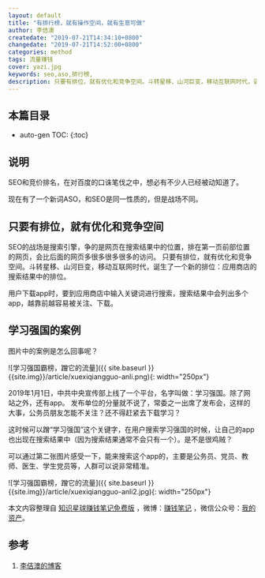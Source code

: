 ```yaml
---
layout: default
title: "有排行榜，就有操作空间，就有生意可做"
author: 李佶澳
createdate: "2019-07-21T14:34:10+0800"
changedate: "2019-07-21T14:52:00+0800"
categories: method
tags: 流量赚钱
cover: yazi.jpg
keywords: seo,aso,排行榜,
description: 只要有排位，就有优化和竞争空间。斗转星移、山河巨变，移动互联网时代，诞生了一个新的排位：应用商店的搜索结果中的排位。
---
```


## 本篇目录

* auto-gen TOC:
{:toc}

## 说明

SEO和竞价排名，在对百度的口诛笔伐之中，想必有不少人已经被动知道了。

现在有了一个新词ASO，和SEO是同一性质的，但是战场不同。

## 只要有排位，就有优化和竞争空间

SEO的战场是搜索引擎，争的是网页在搜索结果中的位置，排在第一页前部位置的网页，会比后面的网页多很多很多很多的访问。
只要有排位，就有优化和竞争空间。斗转星移、山河巨变，移动互联网时代，诞生了一个新的排位：应用商店的搜索结果中的排位。

用户下载app时，要到应用商店中输入关键词进行搜索，搜索结果中会列出多个app，越靠前越容易被关注、下载。

## 学习强国的案例

图片中的案例是怎么回事呢？

![学习强国霸榜，蹭它的流量]({{ site.baseurl }}{{site.img}}/article/xuexiqiangguo-anli.png){: width="250px"}

2019年1月1日，中共中央宣传部上线了一个平台，名字叫做：学习强国。除了网站之外，还有app。
发布单位的分量就不说了，常委之一出席了发布会，这样的大事，公务员朋友怎能不关注？还不得赶紧去下载学习？

这时候可以蹭“学习强国”这个关键字，在用户搜索学习强国的时候，让自己的app也出现在搜索结果中（因为搜索结果通常不会只有一个）。是不是很鸡贼？

可以通过第二张图片感受一下，能来搜索这个app的，主要是公务员、党员、教师、医生、学生党员等，人群可以说非常精准。

![学习强国霸榜，蹭它的流量]({{ site.baseurl }}{{site.img}}/article/xuexiqiangguo-anli2.jpg){: width="250px"}

本文内容整理自 [知识星球赚钱笔记免费版](https://t.zsxq.com/FqrFaqz) ，微博：[赚钱笔记](https://weibo.com/6876203019/profile?rightmod=1&wvr=6&mod=personinfo&is_all=1) ，微信公众号：[我的资产](https://www.lijiaocn.com/img/invest.jpg)。

## 参考

1. [李佶澳的博客][1]

[1]: https://www.lijiaocn.com "李佶澳的博客"

